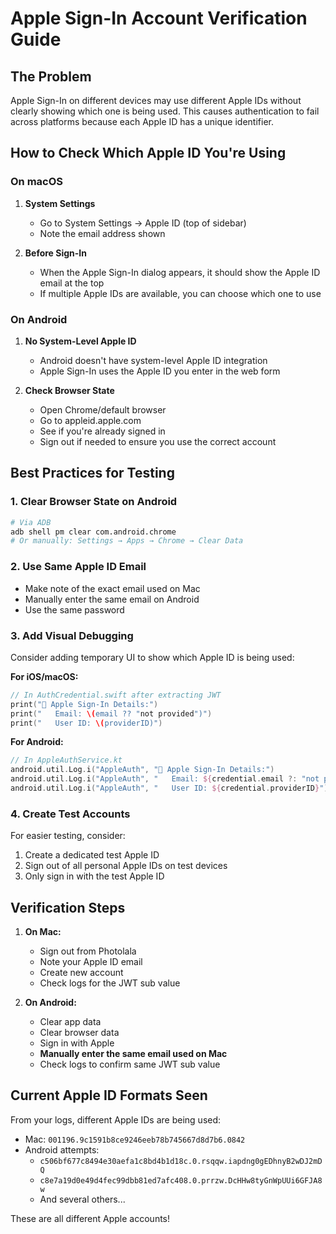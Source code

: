 # Apple Sign-In Account Verification Guide

## The Problem
Apple Sign-In on different devices may use different Apple IDs without clearly showing which one is being used. This causes authentication to fail across platforms because each Apple ID has a unique identifier.

## How to Check Which Apple ID You're Using

### On macOS
1. **System Settings**
   - Go to System Settings → Apple ID (top of sidebar)
   - Note the email address shown
   
2. **Before Sign-In**
   - When the Apple Sign-In dialog appears, it should show the Apple ID email at the top
   - If multiple Apple IDs are available, you can choose which one to use

### On Android
1. **No System-Level Apple ID**
   - Android doesn't have system-level Apple ID integration
   - Apple Sign-In uses the Apple ID you enter in the web form
   
2. **Check Browser State**
   - Open Chrome/default browser
   - Go to appleid.apple.com
   - See if you're already signed in
   - Sign out if needed to ensure you use the correct account

## Best Practices for Testing

### 1. Clear Browser State on Android
```bash
# Via ADB
adb shell pm clear com.android.chrome
# Or manually: Settings → Apps → Chrome → Clear Data
```

### 2. Use Same Apple ID Email
- Make note of the exact email used on Mac
- Manually enter the same email on Android
- Use the same password

### 3. Add Visual Debugging
Consider adding temporary UI to show which Apple ID is being used:

**For iOS/macOS:**
```swift
// In AuthCredential.swift after extracting JWT
print("🍎 Apple Sign-In Details:")
print("   Email: \(email ?? "not provided")")
print("   User ID: \(providerID)")
```

**For Android:**
```kotlin
// In AppleAuthService.kt
android.util.Log.i("AppleAuth", "🍎 Apple Sign-In Details:")
android.util.Log.i("AppleAuth", "   Email: ${credential.email ?: "not provided"}")
android.util.Log.i("AppleAuth", "   User ID: ${credential.providerID}")
```

### 4. Create Test Accounts
For easier testing, consider:
1. Create a dedicated test Apple ID
2. Sign out of all personal Apple IDs on test devices
3. Only sign in with the test Apple ID

## Verification Steps

1. **On Mac:**
   - Sign out from Photolala
   - Note your Apple ID email
   - Create new account
   - Check logs for the JWT sub value

2. **On Android:**
   - Clear app data
   - Clear browser data
   - Sign in with Apple
   - **Manually enter the same email used on Mac**
   - Check logs to confirm same JWT sub value

## Current Apple ID Formats Seen

From your logs, different Apple IDs are being used:
- Mac: `001196.9c1591b8ce9246eeb78b745667d8d7b6.0842`
- Android attempts:
  - `c506bf677c8494e30aefa1c8bd4b1d18c.0.rsqqw.iapdng0gEDhnyB2wDJ2mDQ`
  - `c8e7a19d0e49d4fec99dbb81ed7afc408.0.prrzw.DcHHw8tyGnWpUUi6GFJA8w`
  - And several others...

These are all different Apple accounts!